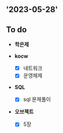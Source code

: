 ## '2023-05-28'

## To do

+ **학은제**

+ **kocw**
    + [x] 네트워크
    + [x] 운영체제

+ **SQL**
    + [x] sql 문제풀이

+ **오브젝트**
    + [x] 5장
